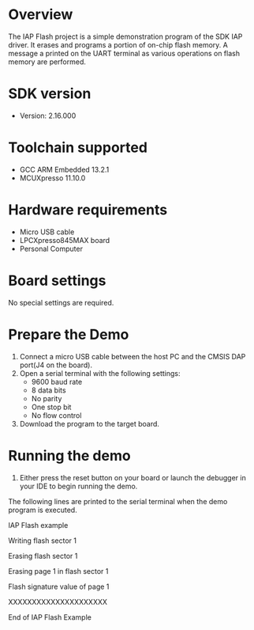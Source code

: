 Overview
========
The IAP Flash project is a simple demonstration program of the SDK IAP driver. It erases and programs 
a portion of on-chip flash memory. A message a printed on the UART terminal as various operations on 
flash memory are performed.

SDK version
===========
- Version: 2.16.000

Toolchain supported
===================
- GCC ARM Embedded  13.2.1
- MCUXpresso  11.10.0

Hardware requirements
=====================
- Micro USB cable
- LPCXpresso845MAX board
- Personal Computer

Board settings
==============
No special settings are required.

Prepare the Demo
================
1.  Connect a micro USB cable between the host PC and the CMSIS DAP port(J4 on the board).
2.  Open a serial terminal with the following settings:
    - 9600 baud rate
    - 8 data bits
    - No parity
    - One stop bit
    - No flow control
3.  Download the program to the target board.

Running the demo
================
1.  Either press the reset button on your board or launch the debugger in your IDE to begin running the demo.

The following lines are printed to the serial terminal when the demo program is executed.

IAP Flash example

Writing flash sector 1

Erasing flash sector 1

Erasing page 1 in flash sector 1

Flash signature value of page 1

XXXXXXXXXXXXXXXXXXXXX

End of IAP Flash Example 
